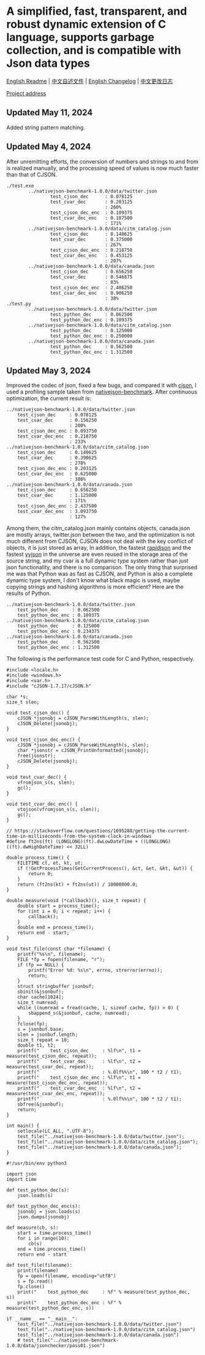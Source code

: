 # A simplified, fast, transparent, and robust dynamic extension of C language, supports garbage collection, and is compatible with Json data types

[English Readme](README.md) | [中文自述文件](自述文件.md) | [English Changelog](CHANGELOG.md) | [中文更改日志](更改日志.md)

[Project address](https://github.com/shajunxing/banana-cvar)

## Updated May 11, 2024

Added string pattern matching.

## Updated May 4, 2024

After unremitting efforts, the conversion of numbers and strings to and from is realized manually, and the processing speed of values is now much faster than that of CJSON.

```
./test.exe
        ../nativejson-benchmark-1.0.0/data/twitter.json
                test_cjson_dec      : 0.078125
                test_cvar_dec       : 0.203125
                                    : 260%
                test_cjson_dec_enc  : 0.109375
                test_cvar_dec_enc   : 0.187500
                                    : 171%
        ../nativejson-benchmark-1.0.0/data/citm_catalog.json
                test_cjson_dec      : 0.140625
                test_cvar_dec       : 0.375000
                                    : 267%
                test_cjson_dec_enc  : 0.218750
                test_cvar_dec_enc   : 0.453125
                                    : 207%
        ../nativejson-benchmark-1.0.0/data/canada.json
                test_cjson_dec      : 0.656250
                test_cvar_dec       : 0.546875
                                    : 83%
                test_cjson_dec_enc  : 2.406250
                test_cvar_dec_enc   : 0.906250
                                    : 38%
./test.py
        ../nativejson-benchmark-1.0.0/data/twitter.json
                test_python_dec     : 0.062500
                test_python_dec_enc : 0.109375
        ../nativejson-benchmark-1.0.0/data/citm_catalog.json
                test_python_dec     : 0.125000
                test_python_dec_enc : 0.250000
        ../nativejson-benchmark-1.0.0/data/canada.json
                test_python_dec     : 0.562500
                test_python_dec_enc : 1.312500
```

## Updated May 3, 2024

Improved the codec of json, fixed a few bugs, and compared it with [cjson](https://github.com/DaveGamble/cJSON), I used a profiling sample taken from [nativejson-benchmark](https://github.com/miloyip/nativejson-benchmark). After continuous optimization, the current result is:


```
../nativejson-benchmark-1.0.0/data/twitter.json
    test_cjson_dec     : 0.078125
    test_cvar_dec      : 0.156250
                       : 200%
    test_cjson_dec_enc : 0.093750
    test_cvar_dec_enc  : 0.218750
                       : 233%
../nativejson-benchmark-1.0.0/data/citm_catalog.json
    test_cjson_dec     : 0.140625
    test_cvar_dec      : 0.390625
                       : 278%
    test_cjson_dec_enc : 0.203125
    test_cvar_dec_enc  : 0.625000
                       : 308%
../nativejson-benchmark-1.0.0/data/canada.json
    test_cjson_dec     : 0.656250
    test_cvar_dec      : 1.125000
                       : 171%
    test_cjson_dec_enc : 2.437500
    test_cvar_dec_enc  : 3.093750
                       : 127%
```

Among them, the citm_catalog.json mainly contains objects, canada.json are mostly arrays, twitter.json between the two, and the optimization is not much different from CJSON, CJSON does not deal with the key conflict of objects, it is just stored as array, In addition, the fastest [rapidjson](https://github.com/Tencent/rapidjson) and the fastest [yyjson](https://github.com/ibireme/yyjson) in the universe are even reused in the storage area of the source string, and my cvar is a full dynamic type system rather than just json functionality, and there is no comparison. The only thing that surprised me was that Python was as fast as CJSON, and Python is also a complete dynamic type system, I don't know what black magic is used, maybe copying strings and hashing algorithms is more efficient? Here are the results of Python.

```
../nativejson-benchmark-1.0.0/data/twitter.json
    test_python_dec     : 0.062500
    test_python_dec_enc : 0.109375
../nativejson-benchmark-1.0.0/data/citm_catalog.json
    test_python_dec     : 0.125000
    test_python_dec_enc : 0.234375
../nativejson-benchmark-1.0.0/data/canada.json
    test_python_dec     : 0.562500
    test_python_dec_enc : 1.312500
```

The following is the performance test code for C and Python, respectively.

```
#include <locale.h>
#include <windows.h>
#include <var.h>
#include "cJSON-1.7.17/cJSON.h"

char *s;
size_t slen;

void test_cjson_dec() {
    cJSON *jsonobj = cJSON_ParseWithLength(s, slen);
    cJSON_Delete(jsonobj);
}

void test_cjson_dec_enc() {
    cJSON *jsonobj = cJSON_ParseWithLength(s, slen);
    char *jsonstr = cJSON_PrintUnformatted(jsonobj);
    free(jsonstr);
    cJSON_Delete(jsonobj);
}

void test_cvar_dec() {
    vfromjson_s(s, slen);
    gc();
}

void test_cvar_dec_enc() {
    vtojson(vfromjson_s(s, slen));
    gc();
}

// https://stackoverflow.com/questions/1695288/getting-the-current-time-in-milliseconds-from-the-system-clock-in-windows
#define ft2ns(ft) (LONGLONG)(ft).dwLowDateTime + ((LONGLONG)((ft).dwHighDateTime) << 32LL)

double process_time() {
    FILETIME ct, et, kt, ut;
    if (!GetProcessTimes(GetCurrentProcess(), &ct, &et, &kt, &ut)) {
        return 0;
    }
    return (ft2ns(kt) + ft2ns(ut)) / 10000000.0;
}

double measure(void (*callback)(), size_t repeat) {
    double start = process_time();
    for (int i = 0; i < repeat; i++) {
        callback();
    }
    double end = process_time();
    return end - start;
}

void test_file(const char *filename) {
    printf("%s\n", filename);
    FILE *fp = fopen(filename, "r");
    if (fp == NULL) {
        printf("Error %d: %s\n", errno, strerror(errno));
        return;
    }
    struct stringbuffer jsonbuf;
    sbinit(&jsonbuf);
    char cache[1024];
    size_t numread;
    while ((numread = fread(cache, 1, sizeof cache, fp)) > 0) {
        sbappend_s(&jsonbuf, cache, numread);
    }
    fclose(fp);
    s = jsonbuf.base;
    slen = jsonbuf.length;
    size_t repeat = 10;
    double t1, t2;
    printf("    test_cjson_dec     : %lf\n", t1 = measure(test_cjson_dec, repeat));
    printf("    test_cvar_dec      : %lf\n", t2 = measure(test_cvar_dec, repeat));
    printf("                       : %.0lf%%\n", 100 * t2 / t1);
    printf("    test_cjson_dec_enc : %lf\n", t1 = measure(test_cjson_dec_enc, repeat));
    printf("    test_cvar_dec_enc  : %lf\n", t2 = measure(test_cvar_dec_enc, repeat));
    printf("                       : %.0lf%%\n", 100 * t2 / t1);
    sbfree(&jsonbuf);
    return;
}

int main() {
    setlocale(LC_ALL, ".UTF-8");
    test_file("../nativejson-benchmark-1.0.0/data/twitter.json");
    test_file("../nativejson-benchmark-1.0.0/data/citm_catalog.json");
    test_file("../nativejson-benchmark-1.0.0/data/canada.json");
}
```

```
#!/usr/bin/env python3

import json
import time

def test_python_dec(s):
    json.loads(s)

def test_python_dec_enc(s):
    jsonobj = json.loads(s)
    json.dumps(jsonobj)

def measure(cb, s):
    start = time.process_time()
    for i in range(10):
        cb(s)
    end = time.process_time()
    return end - start

def test_file(filename):
    print(filename)
    fp = open(filename, encoding="utf8")
    s = fp.read()
    fp.close()
    print("    test_python_dec     : %f" % measure(test_python_dec, s))
    print("    test_python_dec_enc : %f" % measure(test_python_dec_enc, s))

if __name__ == "__main__":
    test_file("../nativejson-benchmark-1.0.0/data/twitter.json")
    test_file("../nativejson-benchmark-1.0.0/data/citm_catalog.json")
    test_file("../nativejson-benchmark-1.0.0/data/canada.json")
    # test_file("../nativejson-benchmark-1.0.0/data/jsonchecker/pass01.json")
```


